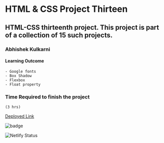#   HTML & CSS Project Thirteen

## HTML-CSS thirteenth  project. This project is part of a collection of 15 such projects.

### Abhishek Kulkarni

#### Learning Outcome
    - Google fonts
    - Box Shadow
    - Flexbox
    - Float property

### Time Required to finish the project
    (3 hrs)

 [Deployed Link](https://project13-saaslanding-page.netlify.app/)

![badge](https://img.shields.io/badge/Deployment-Up-green)

![Netlify Status](https://api.netlify.com/api/v1/badges/e5dcbd71-f751-4f64-82ad-b8ca486d528a/deploy-status)